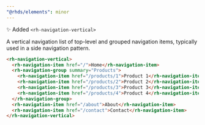 ```yaml
---
"@rhds/elements": minor
---
```


✨ Added `<rh-navigation-vertical>`

A vertical navigation list of top-level and grouped navigation items, typically used in a side navigation pattern.

```html
<rh-navigation-vertical>
  <rh-navigation-item href="/">Home</rh-navigation-item>
  <rh-navigation-group summary="Products">
    <rh-navigation-item href="/products/1">Product 1</rh-navigation-item>
    <rh-navigation-item href="/products/2">Product 2</rh-navigation-item>
    <rh-navigation-item href="/products/3">Product 3</rh-navigation-item>
    <rh-navigation-item href="/products/4">Product 4</rh-navigation-item>
  </rh-navigation-group>
  <rh-navigation-item href="/about">About</rh-navigation-item>
  <rh-navigation-item href="/contact">Contact</rh-navigation-item>
</rh-navigation-vertical>
```
